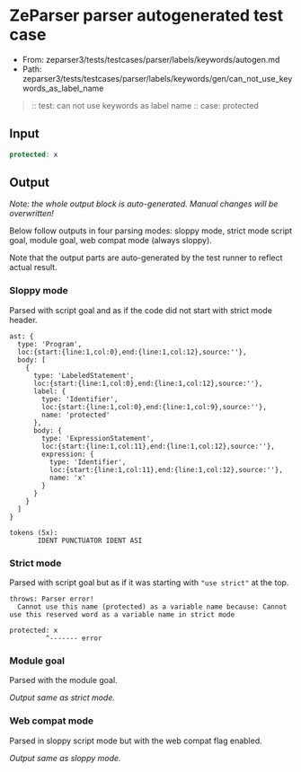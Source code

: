 # ZeParser parser autogenerated test case

- From: zeparser3/tests/testcases/parser/labels/keywords/autogen.md
- Path: zeparser3/tests/testcases/parser/labels/keywords/gen/can_not_use_keywords_as_label_name

> :: test: can not use keywords as label name
> :: case: protected

## Input


`````js
protected: x
`````

## Output

_Note: the whole output block is auto-generated. Manual changes will be overwritten!_

Below follow outputs in four parsing modes: sloppy mode, strict mode script goal, module goal, web compat mode (always sloppy).

Note that the output parts are auto-generated by the test runner to reflect actual result.

### Sloppy mode

Parsed with script goal and as if the code did not start with strict mode header.

`````
ast: {
  type: 'Program',
  loc:{start:{line:1,col:0},end:{line:1,col:12},source:''},
  body: [
    {
      type: 'LabeledStatement',
      loc:{start:{line:1,col:0},end:{line:1,col:12},source:''},
      label: {
        type: 'Identifier',
        loc:{start:{line:1,col:0},end:{line:1,col:9},source:''},
        name: 'protected'
      },
      body: {
        type: 'ExpressionStatement',
        loc:{start:{line:1,col:11},end:{line:1,col:12},source:''},
        expression: {
          type: 'Identifier',
          loc:{start:{line:1,col:11},end:{line:1,col:12},source:''},
          name: 'x'
        }
      }
    }
  ]
}

tokens (5x):
       IDENT PUNCTUATOR IDENT ASI
`````

### Strict mode

Parsed with script goal but as if it was starting with `"use strict"` at the top.

`````
throws: Parser error!
  Cannot use this name (protected) as a variable name because: Cannot use this reserved word as a variable name in strict mode

protected: x
         ^------- error
`````


### Module goal

Parsed with the module goal.

_Output same as strict mode._

### Web compat mode

Parsed in sloppy script mode but with the web compat flag enabled.

_Output same as sloppy mode._

